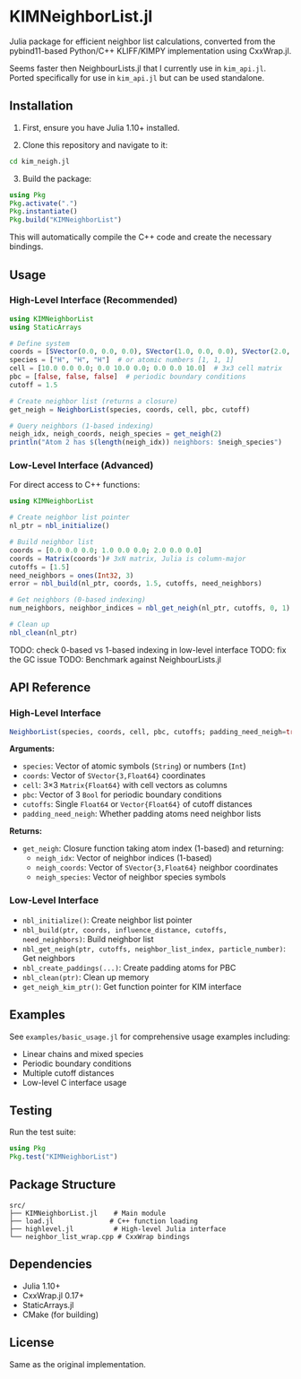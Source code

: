 # KIMNeighborList.jl

Julia package for efficient neighbor list calculations, converted from the pybind11-based Python/C++ KLIFF/KIMPY implementation using CxxWrap.jl.

Seems faster then NeighbourLists.jl that I currently use in `kim_api.jl`. Ported specifically for use in `kim_api.jl` but can be used standalone.

## Installation

1. First, ensure you have Julia 1.10+ installed.

2. Clone this repository and navigate to it:
```bash
cd kim_neigh.jl
```

3. Build the package:
```julia
using Pkg
Pkg.activate(".")
Pkg.instantiate()
Pkg.build("KIMNeighborList")
```

This will automatically compile the C++ code and create the necessary bindings.

## Usage

### High-Level Interface (Recommended)

```julia
using KIMNeighborList
using StaticArrays

# Define system
coords = [SVector(0.0, 0.0, 0.0), SVector(1.0, 0.0, 0.0), SVector(2.0, 0.0, 0.0)]
species = ["H", "H", "H"]  # or atomic numbers [1, 1, 1]
cell = [10.0 0.0 0.0; 0.0 10.0 0.0; 0.0 0.0 10.0]  # 3x3 cell matrix
pbc = [false, false, false]  # periodic boundary conditions
cutoff = 1.5

# Create neighbor list (returns a closure)
get_neigh = NeighborList(species, coords, cell, pbc, cutoff)

# Query neighbors (1-based indexing)
neigh_idx, neigh_coords, neigh_species = get_neigh(2)
println("Atom 2 has $(length(neigh_idx)) neighbors: $neigh_species")
```

### Low-Level Interface (Advanced)

For direct access to C++ functions:

```julia
using KIMNeighborList

# Create neighbor list pointer
nl_ptr = nbl_initialize()

# Build neighbor list
coords = [0.0 0.0 0.0; 1.0 0.0 0.0; 2.0 0.0 0.0]
coords = Matrix(coords')# 3xN matrix, Julia is column-major
cutoffs = [1.5]
need_neighbors = ones(Int32, 3)
error = nbl_build(nl_ptr, coords, 1.5, cutoffs, need_neighbors)

# Get neighbors (0-based indexing)
num_neighbors, neighbor_indices = nbl_get_neigh(nl_ptr, cutoffs, 0, 1)

# Clean up
nbl_clean(nl_ptr)
```

TODO: check 0-based vs 1-based indexing in low-level interface
TODO: fix the GC issue
TODO: Benchmark against NeighbourLists.jl

## API Reference

### High-Level Interface

```julia
NeighborList(species, coords, cell, pbc, cutoffs; padding_need_neigh=true)
```

**Arguments:**
- `species`: Vector of atomic symbols (`String`) or numbers (`Int`)
- `coords`: Vector of `SVector{3,Float64}` coordinates
- `cell`: 3×3 `Matrix{Float64}` with cell vectors as columns
- `pbc`: Vector of 3 `Bool` for periodic boundary conditions
- `cutoffs`: Single `Float64` or `Vector{Float64}` of cutoff distances
- `padding_need_neigh`: Whether padding atoms need neighbor lists

**Returns:**
- `get_neigh`: Closure function taking atom index (1-based) and returning:
  - `neigh_idx`: Vector of neighbor indices (1-based)
  - `neigh_coords`: Vector of `SVector{3,Float64}` neighbor coordinates
  - `neigh_species`: Vector of neighbor species symbols

### Low-Level Interface

- `nbl_initialize()`: Create neighbor list pointer
- `nbl_build(ptr, coords, influence_distance, cutoffs, need_neighbors)`: Build neighbor list
- `nbl_get_neigh(ptr, cutoffs, neighbor_list_index, particle_number)`: Get neighbors
- `nbl_create_paddings(...)`: Create padding atoms for PBC
- `nbl_clean(ptr)`: Clean up memory
- `get_neigh_kim_ptr()`: Get function pointer for KIM interface

## Examples

See `examples/basic_usage.jl` for comprehensive usage examples including:
- Linear chains and mixed species
- Periodic boundary conditions
- Multiple cutoff distances
- Low-level C interface usage

## Testing

Run the test suite:
```julia
using Pkg
Pkg.test("KIMNeighborList")
```

## Package Structure

```
src/
├── KIMNeighborList.jl    # Main module
├── load.jl              # C++ function loading
├── highlevel.jl          # High-level Julia interface
└── neighbor_list_wrap.cpp # CxxWrap bindings
```

## Dependencies

- Julia 1.10+
- CxxWrap.jl 0.17+
- StaticArrays.jl
- CMake (for building)

## License

Same as the original implementation.
